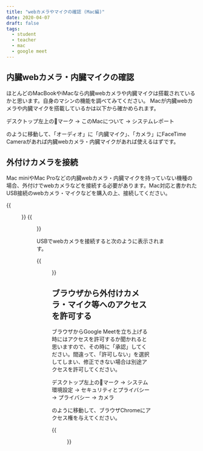 ```yaml
---
title: "webカメラやマイクの確認 (Mac編)"
date: 2020-04-07
draft: false
tags: 
  - student
  - teacher
  - mac
  - google meet
---
```


## 内臓webカメラ・内臓マイクの確認
ほとんどのMacBookやiMacなら内臓webカメラや内臓マイクは搭載されているかと思います。自身のマシンの機能を調べてみてください。
Macが内臓webカメラや内臓マイクを搭載しているかは以下から確かめられます。

デスクトップ左上のマーク → このMacについて → システムレポート

のように移動して、「オーディオ」に「内臓マイク」、「カメラ」にFaceTime Cameraがあれば内臓webカメラ・内臓マイクがあれば使えるはずです。




## 外付けカメラを接続
Mac miniやMac Proなどの内臓webカメラ・内臓マイクを持っていない機種の場合、外付けでwebカメラなどを接続する必要があります。Mac対応と書かれたUSB接続のwebカメラ・マイクなどを購入の上、接続してください。

{{<figure src="1.png" title="内臓カメラなし" class="center" width="536" height="433" >}}
{{<figure src="2.png" title="内臓オーディオなし" class="center" width="536" height="433" >}}

USBでwebカメラを接続すると次のように表示されます。

{{<figure src="3.png" title="USB接続のwebカメラを認識した" class="center" width="536" height="433" >}}



## ブラウザから外付けカメラ・マイク等へのアクセスを許可する
ブラウザからGoogle Meetを立ち上げる時にはアクセスを許可するか聞かれると思いますので、その時に「承認」してください。間違って、「許可しない」を選択してしまい、修正できない場合は別途アクセスを許可してください。

デスクトップ左上のマーク → システム環境設定 → セキュリティとプライバシー → プライバシー → カメラ

のように移動して、ブラウザChromeにアクセス権を与えてください。

{{<figure src="4.png" title="Chromeにアクセス権を与える" class="center" width="546" height="480" >}}


